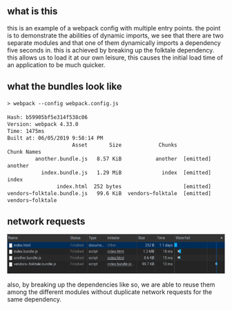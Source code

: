## what is this
this is an example of a webpack config with multiple entry points. the point is to demonstrate the abilities of dynamic imports, we see that there are two separate modules and that one of them dynamically imports a dependency five seconds in. this is achieved by breaking up the folktale dependency. this allows us to load it at our own leisure, this causes the initial load time of an application to be much quicker.

## what the bundles look like
```
> webpack --config webpack.config.js

Hash: b59905bf5e314f538c06
Version: webpack 4.33.0
Time: 1475ms
Built at: 06/05/2019 9:58:14 PM
                     Asset       Size            Chunks             Chunk Names
         another.bundle.js   8.57 KiB           another  [emitted]  another
           index.bundle.js   1.29 MiB             index  [emitted]  index
                index.html  252 bytes                    [emitted]  
vendors~folktale.bundle.js   99.6 KiB  vendors~folktale  [emitted]  vendors~folktale
```

## network requests
![network requests](images/network-requests.png?raw=true "network request")

also, by breaking up the dependencies like so, we are able to reuse them among the different modules without duplicate network requests for the same dependency.